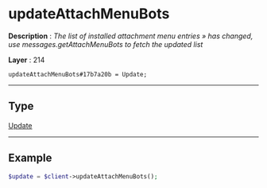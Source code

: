 # updateAttachMenuBots

**Description** : *The list of installed attachment menu entries &raquo; has changed, use messages\.getAttachMenuBots to fetch the updated list*

**Layer** : 214

```tl
updateAttachMenuBots#17b7a20b = Update;
```

---

## Type

[Update](type/Update)

---

## Example

```php
$update = $client->updateAttachMenuBots();
```